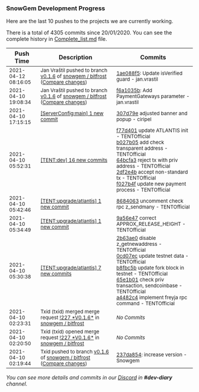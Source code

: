 
### SnowGem Development Progress

Here are the last 10 pushes to the projects we are currently working.

There is a total of 4305 commits since 20/01/2020. You can see the complete history in
 [Complete_list.md](Complete_list.md) file.

| Push Time | Description | Commits |
| --- | --- | --- |
| <sub>2021-04-12 08:16:05</sub> | <sub>Jan Vraštil pushed to branch [v0\.1\.6](https://gitlab.com/snowgem/bitfrost/commits/v0.1.6) of [snowgem / bitfrost](https://gitlab.com/snowgem/bitfrost) ([Compare changes](https://gitlab.com/snowgem/bitfrost/compare/f6a1035b818ab0eb28770d2da36095d4bf74c47a...1ae088f516e83e58efe54375e3aa11814b351a7f))</sub> | <sub>[1ae088f5](https://gitlab.com/snowgem/bitfrost/-/commit/1ae088f516e83e58efe54375e3aa11814b351a7f): Update isVerified guard - jan.vrastil</sub> |
| <sub>2021-04-10 19:08:34</sub> | <sub>Jan Vraštil pushed to branch [v0\.1\.6](https://gitlab.com/snowgem/bitfrost/commits/v0.1.6) of [snowgem / bitfrost](https://gitlab.com/snowgem/bitfrost) ([Compare changes](https://gitlab.com/snowgem/bitfrost/compare/237da854bd3498df41e05e79528513e0e4bf1998...f6a1035b818ab0eb28770d2da36095d4bf74c47a))</sub> | <sub>[f6a1035b](https://gitlab.com/snowgem/bitfrost/-/commit/f6a1035b818ab0eb28770d2da36095d4bf74c47a): Add PaymentGateways parameter - jan.vrastil</sub> |
| <sub>2021-04-10 17:15:15</sub> | <sub>[[ServerConfig:main] 1 new commit](https://github.com/TENTOfficial/ServerConfig/commit/307d79e138f364c10e09787bc37a8ebc7f99100a)</sub> | <sub>[307d79e](https://github.com/TENTOfficial/ServerConfig/commit/307d79e138f364c10e09787bc37a8ebc7f99100a) adjusted banner and popup - ciripel</sub> |
| <sub>2021-04-10 05:52:31</sub> | <sub>[[TENT:dev] 16 new commits](https://github.com/TENTOfficial/TENT/compare/c9cde185d616...d791a5a3b12b)</sub> | <sub>[f77d401](https://github.com/TENTOfficial/TENT/commit/f77d40138596979f4a06b6c420bf445401527f2e) update ATLANTIS init - TENTOfficial<br>[b027b05](https://github.com/TENTOfficial/TENT/commit/b027b0586169570f8e7a9fb0ca9afbcaf9f25517) add check transparent address - TENTOfficial<br>[64bcfa3](https://github.com/TENTOfficial/TENT/commit/64bcfa30f5827c6a0c7cf45daa0bf1184e563682) reject tx with priv address - TENTOfficial<br>[2df2e4b](https://github.com/TENTOfficial/TENT/commit/2df2e4b441d1ee0a878637bc3b94e3b700a45a59) accept non-standard tx - TENTOfficial<br>[f027b4f](https://github.com/TENTOfficial/TENT/commit/f027b4fdafbbd5a324365f56854fdc70e5b7cad0) update new payment process - TENTOfficial</sub> |
| <sub>2021-04-10 05:42:46</sub> | <sub>[[TENT:upgrade/atlantis] 1 new commit](https://github.com/TENTOfficial/TENT/commit/8684063f272db159a70c46b1eac33ccbc1c6b5cc)</sub> | <sub>[8684063](https://github.com/TENTOfficial/TENT/commit/8684063f272db159a70c46b1eac33ccbc1c6b5cc) uncomment check rpc z_sendmany - TENTOfficial</sub> |
| <sub>2021-04-10 05:34:49</sub> | <sub>[[TENT:upgrade/atlantis] 1 new commit](https://github.com/TENTOfficial/TENT/commit/9a56e475b80b023d5d6325ac3ab25e66c06eca9e)</sub> | <sub>[9a56e47](https://github.com/TENTOfficial/TENT/commit/9a56e475b80b023d5d6325ac3ab25e66c06eca9e) correct APPROX_RELEASE_HEIGHT - TENTOfficial</sub> |
| <sub>2021-04-10 05:30:38</sub> | <sub>[[TENT:upgrade/atlantis] 7 new commits](https://github.com/TENTOfficial/TENT/compare/6c40b0c505ae...6b38d29b8594)</sub> | <sub>[2b63ae0](https://github.com/TENTOfficial/TENT/commit/2b63ae01732e56141d092f722e29b74dd6ead88e) disable z_getnewaddress - TENTOfficial<br>[0cd07ec](https://github.com/TENTOfficial/TENT/commit/0cd07ec2896ef7a1374c60af4a1b34b11f2baace) update testnet data - TENTOfficial<br>[b8fbc5b](https://github.com/TENTOfficial/TENT/commit/b8fbc5b81f85efa22a4debca3ec739184e76c2c0) update fork block in testnet - TENTOfficial<br>[65e1b01](https://github.com/TENTOfficial/TENT/commit/65e1b01f0096d62e1b5e5cf2fa8d3104d08f1205) check priv transaction, sendcoinbase - TENTOfficial<br>[a4482c4](https://github.com/TENTOfficial/TENT/commit/a4482c4b20816bac39bca52dcf6936f0c82523d4) implement freyja rpc command - TENTOfficial</sub> |
| <sub>2021-04-10 02:23:31</sub> | <sub>Txid (txid) merged merge request [\!227 \*V0\.1\.6\*](https://gitlab.com/snowgem/bitfrost/-/merge_requests/227) in [snowgem / bitfrost](https://gitlab.com/snowgem/bitfrost)</sub> | <sub>_No Commits_</sub> |
| <sub>2021-04-10 02:20:50</sub> | <sub>Txid (txid) opened merge request [\!227 \*V0\.1\.6\*](https://gitlab.com/snowgem/bitfrost/-/merge_requests/227) in [snowgem / bitfrost](https://gitlab.com/snowgem/bitfrost)</sub> | <sub>_No Commits_</sub> |
| <sub>2021-04-10 02:19:44</sub> | <sub>Txid pushed to branch [v0\.1\.6](https://gitlab.com/snowgem/bitfrost/commits/v0.1.6) of [snowgem / bitfrost](https://gitlab.com/snowgem/bitfrost) ([Compare changes](https://gitlab.com/snowgem/bitfrost/compare/164540e6b72414338411ac941305c678e8d0689b...237da854bd3498df41e05e79528513e0e4bf1998))</sub> | <sub>[237da854](https://gitlab.com/snowgem/bitfrost/-/commit/237da854bd3498df41e05e79528513e0e4bf1998): increase version - Snowgem</sub> |

_You can see more details and commits in our [Discord](https://discord.gg/zumGnbg) in **#dev-diary** channel._
